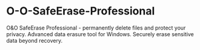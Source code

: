 # O-O-SafeErase-Professional
O&amp;O SafeErase Professional - permanently delete files and protect your privacy. Advanced data erasure tool for Windows. Securely erase sensitive data beyond recovery.
